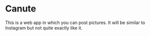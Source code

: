 # Canute
This is a web app in which you can post pictures. It will be similar to Instagram but not quite exactly like it.
